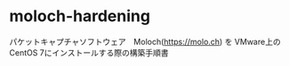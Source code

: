 # moloch-hardening
 パケットキャプチャソフトウェア　Moloch(https://molo.ch) を 
 VMware上のCentOS 7にインストールする際の構築手順書
   
